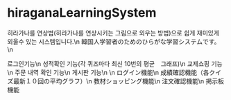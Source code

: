 # hiraganaLearningSystem
히라가나를 연상법(히라가나를 연상시키는 그림으로 외우는 방법)으로 쉽게 재미있게 외울수 있는 시스템입니다.\n
韓国人学習者のためのひらがな学習システムです。\n


로그인기능\n
성적확인 기능(각 퀴즈마다 최신 10번의 평균　그래프)\n
교제쇼핑 기능\n
주문 내역 확인 기능\n
게시판 기능\n
\n
ログイン機能\n
成績確認機能（各クイズ最新１０回の平均グラフ）\n
教材ショッピング機能\n
注文確認機能\n
掲示板機能
